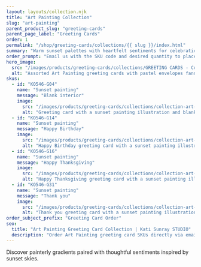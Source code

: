 ```yaml
---
layout: layouts/collection.njk
title: "Art Painting Collection"
slug: "art-painting"
parent_product_slug: "greeting-cards"
parent_page_label: "Greeting Cards"
order: 1
permalink: "/shop/greeting-cards/collections/{{ slug }}/index.html"
summary: "Warm sunset palettes with heartfelt sentiments for celebrations and everyday gratitude."
order_prompt: "Email us with the SKU code and desired quantity to place your order."
hero_image:
  src: "/images/products/greeting-cards/collections/GREETING CARDS - Collection ‘Art painting’.jpg"
  alt: "Assorted Art Painting greeting cards with pastel envelopes fanned out on a table."
skus:
  - id: "KO546-G04"
    name: "Sunset painting"
    message: "Blank interior"
    image:
      src: "/images/products/greeting-cards/collections/collection-art-painting/KO546-G04_Greeting card 5x7 _Collection Art Painting_Blank_Sunset painting.jpg"
      alt: "Greeting card with a sunset painting illustration and blank interior."
  - id: "KO546-G14"
    name: "Sunset painting"
    message: "Happy Birthday"
    image:
      src: "/images/products/greeting-cards/collections/collection-art-painting/KO546-G14_Greeting card 5x7 _Collection Art Painting_Happy Bday_Sunset painting.jpg"
      alt: "Happy Birthday greeting card with a sunset painting illustration."
  - id: "KO546-G16"
    name: "Sunset painting"
    message: "Happy Thanksgiving"
    image:
      src: "/images/products/greeting-cards/collections/collection-art-painting/KO546-G16_Greeting card 5x7 _Collection Art Painting_Happy Thanksgiving_Sunset painting.jpg"
      alt: "Happy Thanksgiving greeting card with a sunset painting illustration."
  - id: "KO546-G31"
    name: "Sunset painting"
    message: "Thank you"
    image:
      src: "/images/products/greeting-cards/collections/collection-art-painting/KO546-G31_Greeting card 5x7 _Collection Art Painting_Thank you_Sunset painting.jpg"
      alt: "Thank you greeting card with a sunset painting illustration."
order_subject_prefix: "Greeting Card Order"
seo:
  title: "Art Painting Greeting Card Collection | Kati Sunray STUDIO"
  description: "Order Art Painting greeting card SKUs directly via email."
---
```


Discover painterly gradients paired with thoughtful sentiments inspired by sunset skies.
